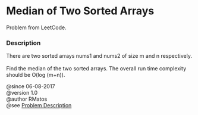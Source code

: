 <h1>Median of Two Sorted Arrays</h1>
<p>Problem from LeetCode.</p>

<h3>Description</h3>
<p>
There are two sorted arrays nums1 and nums2 of size m and n respectively.<br>
<br>
Find the median of the two sorted arrays. The overall run time complexity should be O(log (m+n)).
</p>
 
@since 06-08-2017 <br>
@version 1.0 <br>
@author RMatos <br>
@see <a href="https://leetcode.com/problems/median-of-two-sorted-arrays/description/">Problem Description</a>



